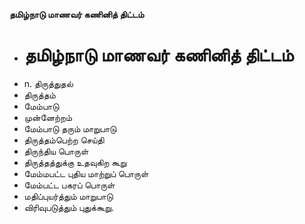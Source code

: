 **தமிழ்நாடு மாணவர் கணினித் திட்டம்**
- # தமிழ்நாடு மாணவர் கணினித் திட்டம்
- n. திருத்துதல்
- திருத்தம்
- மேம்பாடு
- முன்னேற்றம்
- மேம்பாடு தரும் மாறுபாடு
- திருத்தம்பெற்ற செய்தி
- திருந்திய பொருள்
- திருத்தத்துக்கு உதவுகிற கூறு
- மேம்மபட்ட புதிய மாற்றுப் பொருள்
- மேம்பட்ட பகரப் பொருள்
- மதிப்புயர்த்தும் மாறுபாடு
- விரிவுபடுத்தும் புதுக்கூறு.


